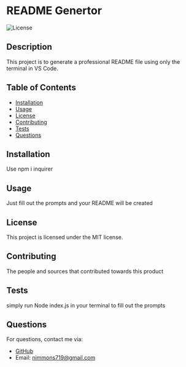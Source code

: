 # README Genertor
![License](https://img.shields.io/badge/License-MIT-blue.svg)
## Description
This project is to generate a professional README file using only the terminal in VS Code.
## Table of Contents
- [Installation](#installation)
- [Usage](#usage)
- [License](#license)
- [Contributing](#contributing)
- [Tests](#tests)
- [Questions](#questions)
## Installation
Use npm i inquirer 
## Usage
Just fill out the prompts and your README will be created
## License
This project is licensed under the MIT license.
## Contributing
The people and sources that contributed towards this product
## Tests
simply run Node index.js in your terminal to fill out the prompts
## Questions
For questions, contact me via:
- [GitHub](https://github.com/Cassidy-Nimmons)
- Email: nimmons719@gmail.com
  